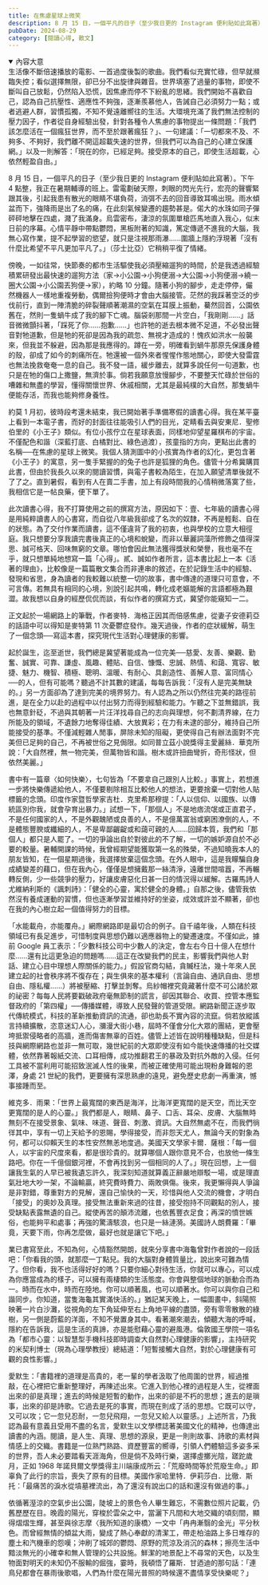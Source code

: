 ```yaml
---
title: 在焦慮星球上微笑
description: 8 月 15 日，一個平凡的日子（至少我日更的 Instagram 便利貼如此寫著）。下午 4 點整，我正在暑期輔導的班上。雷電劃破天際，刺眼的閃光先行，宏亮的聲響緊跟其後，引起我患有散光的眼睛不堪負……
pubDate: 2024-08-29
category: [閱讀心得, 散文]
---
```


<!--author: 麥特．海格（Matt Haig）-->

<details open>
    <summary>內容大意</summary>
    生活像不斷倍速播放的電影、一首過度後製的歌曲。我們看似充實忙碌，但早就瀕臨失控；看似選擇無限，卻已分不出旋律與雜音。世界填塞了過量的事物，即使不斷叫自己放鬆，仍然陷入恐慌，因焦慮而停不下紛亂的思緒。我們開始不喜歡自己，認為自己抗壓性、適應性不夠強，逐漸羨慕他人，告誡自己必須努力一點；或者逃避人群，習慣孤獨，不知不覺遠離嚮往的生活。大環境充滿了我們無法控制的壓力因子，作者從自身經驗出發，針對各種令人焦慮的事物提出一條問題：「我們該怎麼活在一個瘋狂世界，而不至於跟著瘋狂？」、一句建議：「一切都來不及、不夠多、不夠好，我們離不開這超載失速的世界，但我們可以為自己的心建立保護網。」以及一則解答：「現在的你，已經足夠。接受原本的自己，即使生活超載，心依然輕盈自由。」
</details>

8 月 15 日，一個平凡的日子（至少我日更的 Instagram 便利貼如此寫著）。下午 4 點整，我正在暑期輔導的班上。雷電劃破天際，刺眼的閃光先行，宏亮的聲響緊跟其後，引起我患有散光的眼睛不堪負荷，消弭不去的回音導致耳鳴出現。雨水傾盆而下，強降雨是出了名的痛，在此刻氣候變遷的趨勢甚是。偌大的水珠如同子彈砰砰地擊在四處，濺了我滿身。烏雲密布，淒涼的氛圍單槍匹馬地直入我心，似末日前的序幕。心情平靜中帶點鬱悶，黑板附著的知識，篤定傳遞不進我的大腦，我無心寫作業，提不起學習的慾望，就只是注視那雨瀑……圍牆上隱約浮現著「沒有什麼比希望不平凡更加平凡了。」（莎士比亞）它稍稍平復了情緒。

傍晚，一如往常，快節奏的都市生活驅使我必須壓縮遛狗的時間，於是我透過經驗積累研發出最快速的遛狗方法（家→小公園→小狗便溺→大公園→小狗便溺→繞一圈大公園→小公園丟狗便→家），約略 10 分鐘。隨著小狗的腳步，走走停停，儼然機器人一樣地重複勞動，偶爾撿狗便時才會由大腦接管。茫然的我踩著空泛的步伐前行，直到一陣清脆的碎裂聲順著潮濕的空氣在耳膜上振動，驀然回首，公園依舊在，然則一隻蝸牛成了我的腳下亡魂。腦袋剎那間一片空白，「我剛剛……」話音微微顫抖著，「踩死了你……抱歉……」也許牠的逝去根本微不足道，不必發出聲音對牠道歉，但是牠的死卻是因為我的疏忽、無視才造成的！愧疚如洪水一般襲來，但我並不躲避，因為那是我應得的。蹲在一旁，明確看到蝸牛那原先保護身體的殼，卻成了如今的刺痛所在。牠還被一個外來者惺惺作態地關心，即使大發雷霆也無法挽救奄奄一息的自己。我不發一語，緩步離去，就算多說任何一句道歉，也只是在牠的傷口上撒鹽，無濟於事。倘若我願意放慢腳步，不要整天忙碌於世俗的嘈雜和無盡的學習，懂得關懷世界、休戚相關，尤其是最純樸的大自然，那隻蝸牛便能存活，而我也能夠修身養性。

約莫 1 月初，彼時段考還未結束，我已開始著手準備寒假的讀書心得。我在某平臺上看到一本電子書，而好的封面往往能吸引人們的目光，定睛看去與安東尼．聖修伯里的《小王子》類似。有位小孩佇立在星球表面，同樣地仰望星羅棋布的宇宙。不僅配色和諧（深藍打底、白橘對比、綠色過渡），孩童指的方向，更點出此書的名稱──在焦慮的星球上微笑。我個人猜測圖中的小孩實為作者的幻化，更包含著《小王子》的寓意，另一隻手緊握的的兔子也許是狐狸的角色。儘管十分希冀購買此書，但由於我長久以來的閱讀習慣，與電子書較為陌生，在加入願望清單後就不了了之。直到暑假，看到有人在賣二手書，加上有段時間我的心情稍微落寞了些，我相信它是一帖良藥，便下單了。

此次讀書心得，我不打算使用之前的撰寫方法，原因如下：壹、七年級的讀書心得是用純粹讀書人的心書寫，而自從八年級我卻成了名次的奴隸，不再是輕鬆、自在的狀態。為了交付作業而讀書，這不僅違背了我的初衷，也與學校的立意大相徑庭。我只想要分享我讀完書後真正的心境和蛻變，而非以華麗詞藻所修飾之值得深思、誠可格天、回味無窮的文章。哪怕會因此無法獲得獎狀和榮譽，我也毫不在乎，就只想單純地想寫一篇「心得」。貳、誠如作者所言，這本書比起上一本《活著的理由》，比較像是一篇篇散文集合而非連串的敘述，在於記錄生活中的經驗、發現和省思，身為讀者的我較難以統整一切的故事，書中傳達的道理只可意會，不可言傳。若無具有相同的心境，別說引起共鳴，轉化成老嫗能解的言語都極為艱澀。故我想以自身的經歷侃侃而談，有似作者的撰寫方式，冀望你能窺知一二。

正文起於一場網路上的筆戰，作者麥特．海格正因其而倍感焦慮，從妻子安德莉亞的話語中可以得知是麥特第 11 次憂鬱症發作。幾天過後，作者的症狀緩解，萌生了一個念頭──寫這本書，探究現代生活對心理健康的影響。

起於誕生，迄至逝世，我們總是冀望著能成為一位完美──慈愛、友善、樂觀、勤奮、誠實、可靠、謙虛、風趣、體貼、自信、慷慨、忠誠、熱情、和藹、寬容、敏捷、魅力、機智、積極、聰明、溫暖、有耐心、具創造性、善解人意、富同情心──的人，但有可能嗎？聽過不計其數的建議，每每告訴我：「沒有人是完美無缺的。」另一方面卻為了達到完美的境界努力。有人認為之所以仍然往完美的路徑前進，是在全力以赴的過程中以付出努力而得到經驗和能力。乍聽之下並無錯誤，我也無意針砭，不過與其朝著一片汪洋找尋自己的志向與理想，何不劃清界線，在力所能及的領域，不遺餘力地奪得佳績、大放異彩；在力有未逮的部分，維持自己所能接受的基準。不僅減輕雜人閒事，屏除未知的阻礙，更使得自己有辦法面對不完美但已足夠的自己，不再被世俗之見侷限。如同普立茲小說獎得主愛麗絲．華克所說：「大自然裡，無一物完美，但萬物皆和諧。樹木或許扭曲彎折，奇形怪狀，但依然美麗。」

書中有一篇章〈如何快樂〉，七句皆為「不要拿自己跟別人比較。」事實上，若想進一步將快樂傳遞給他人，不僅要剔除相互比較他人的想法，更要捨棄一切對他人貼標籤的念頭。印度作家暨哲學家吉杜．克里希那穆提：「人以信仰、以國族、以傳統區別你我，就會孕育出暴力。」試想一下，「那個人」不是地痞流氓或正直君子，不是任何國家的人，不是外觀醜陋或良善的人，不是億萬富翁或窮困潦倒的人，不是體態豐腴或纖細的人，不是卑鄙齷齪或和藹可親的人……回歸本質，我們和「那個人」都只是人罷了。一切的爭論出自於對彼此的不了解，一切的嫉妒源自於不必要的較量。暑輔開課的時候，我曾經期望能獲取第一名的殊榮，不過知曉我本人的朋友皆知，在一個星期過後，我選擇放棄這個念頭。在外人眼中，這是我矇騙自身成績變差的藉口，但在我內心，僅僅是想擁戴那一絲清淨，遠離世間喧囂，不再輾轉反側，少一些競爭的壓力，好讓皮膚惡化日甚一日的情況得以緩解。古羅馬詩人尤維納利斯的《諷刺詩》：「健全的心靈，寓於健全的身體。」自那之後，儘管我依然沒有養成運動的習慣，但也逐漸學習並維持好的坐姿，成效或許並不顯著，卻也在我的內心樹立起一個值得努力的目標。

「水能載舟，亦能覆舟。」網際網路即是最切合的例子。自千禧年後，人類在科技領域已有長足進步，可惜制度與思想仍難以適應器物上的變遷速度。不僅如此，據前 Google 員工表示：「少數科技公司中少數人的決定，會左右今日十億人在想什麼……還有比這更急迫的問題嗎……這正在改變我們的民主，影響我們與他人對話、建立心目中理想人際關係的能力。」假設官商勾結，貪贓枉法，幾十年來人民建立起的社會秩序將不復存在；與生俱來的基本權利（言論自由、通訊自由、思想自由、隱私權……）將被壓縮、打擊並剝奪。烏紗帽裡究竟藏著什麼不可公諸於眾的祕密？每每人民將要戳破政府毫無節制的謊言，卻因其聯合、收買、控管本應監督政府的「第四權」──傳播媒體，導致人民發聲的管道受限。網路新聞正逐步取代傳統模式，科技的革新推動資訊的流通，卻也助長不實內容的流竄。倘若放縱謠言持續擴散，恣意迷幻人心，瀰漫大街小巷，屆時不僅會分化大眾的團結，更會壓垮抵禦侵略者的高牆，進而傷害無辜的百姓。儘管上述皆在說明種種缺點，但是科技與網際網路也並非一無可取，幾世紀前的大眾即使沒有如今能快速傳播的社交媒體，依然靠著報紙交流、口耳相傳，成功推翻君王的暴政及對抗外敵的入侵。任何工具被不當利用可能招致泯滅人性的後果，而被正確使用可能出現粉身難報的恩澤，身處 21 世紀的我們，更要擁有深思熟慮的遠見，避免歷史悲劇一再重演，憾事接踵而至。

維克多．雨果：「世界上最寬闊的東西是海洋，比海洋更寬闊的是天空，而比天空更寬闊的是人的心靈。」我們都是人，眼睛、鼻子、口舌、耳朵、皮膚、大腦無時無刻不在接受景象、氣味、味道、聲音、刺激、資訊。大自然無處不在，而我們徜徉其中，享有一切上天給予的恩賜，學得接受，而非怨天尤人，無論今天的對象為何，都可以仰賴天生的本性安然無恙地度過。美國天文學家卡爾．薩根：「每一個人，以宇宙的尺度來看，都是很珍貴的。就算哪個人跟你意見不合，也放他一條生路吧。你在一千億個銀河裡，不會再找到另一個相同的人了。」現在回想，上一個讓我生氣的人早已被我遺忘許久，我深刻知道就算義正辭嚴地辯駁一場，或是理直氣壯地大吵一架，不論輸贏，終究費時費力、兩敗俱傷。後來，我更懶得與人爭論是非對錯，尊重對方的見解，還自己愉快的一天，珍惜與他人交流的機會，才明白「接受」的奧妙及真理。接受無法重新來過的往昔，接受抱持不同觀點的別人，接受缺點表露無遺的自己。縱使再苦的顛沛流離，也依舊豐衣足食；再深的憤世嫉俗，也能夠平和處事；再強的驚濤駭浪，也只是一絲漣漪。美國詩人朗費羅：「畢竟，天要下雨，你再怎麼做，最好也就是讓它下吧。」

業已書寫至此，不知為何，心情豁然開朗，就來分享書中海龜曾對作者說的一段話吧：「你看我的頭，就那麼一丁點兒。我的大腦對身體質量比，說出來可難為情了。但你看，我不也活得好好的嗎？只要你細心對待生活，你就可以專心，可以成為你應當成為的樣子，可以擁有兩棲類的生活態度。你會與整個地球的脈動合而為一。時而在水中，時而在陸地。你可以順著風，也可以順著水。你可以與你自己和諧同步。你知道，當隻海龜其實滿快活的。」猶記某天晚上，一幅圖畫中，斜陽照映著一片白沙灘，從視角的左下角延伸至右上角地平線的盡頭，旁有零零散散的綠樹，另一側是蔚藍的洋面，不知不覺置身其中。看著潮來潮去，傾聽大海的呼喊，隱約在告訴我，這是生活的真諦，亦是能慰藉心靈的避風港。倫敦國王學院一項名為「都市心靈：以智慧型手機科技即時調查大自然對心理健康的影響」，主持研究的米契利博士（現為心理學教授）總結道：「短暫接觸大自然，對於心理健康有可觀的良性影響。」

愛默生：「書籍裡的道理是高貴的，老一輩的學者汲取了他周圍的世界，經過推敲，在心裡把它重新整理好，再陳述出來。它進入到他心裡的過程是人生，從裡面出來的卻是真理；進去的時候是短暫的動作，出來的卻是不朽的思想；進去的是瑣事，出來的卻是詩歌。它過去是死的事實，而現在則成了活的思想。它既可以守，又可以攻；它一忽兒忍耐，一忽兒飛翔，一忽兒又給人以靈感。」上述所言，乃我認為最有意義且受用不盡的名言，愛默生以文學標誌著美國文化的精神，也傳達出讀書的內涵。閱讀，是人生、真理、思想的源泉，更是一則則故事、詩歌的素材與情感上的交織。書籍是一位熟門熟路、資歷豐富的嚮導，引領人們體驗這多姿多采的世界，吾人未必要踏看天涯海角，但是倘不及時行樂，選擇虛擲光陰，蹉跎歲月，正如 1968 年諾貝爾文學獎得主川端康成所云：「荒廢時間等於荒廢生命。」即辜負了此行的宗旨，喪失了原有的目標。美國作家哈里特．伊莉莎白．比徹．斯托：「最痛苦的淚水從墳墓裡流出，為了還沒有說出口的話和還沒有做過的事。」

依循著溼涼的空氣步出公園，陡坡上的景色令人畢生難忘，不需數位照片記載，仍舊歷歷在目。晚霞的陽光，穿梭於雲朵之中，當灑下凡間和大地交織的頃刻間，顯得熠熠生輝，甚至與徐志摩〈我所知道的康橋〉一文中「冉冉漸翳的金光」平分秋色。而曾經無情的傾盆大雨，變成了熱心奉獻的清潔工，帶走柏油路上多日堆存的塵土和汽機車的怨嘆；沖刷了城郊的鬱悶、原野的荒涼及消沉的森林；擦亮生活中黯淡無光的小確幸和無人管理的公共設施。鮮潔的地景配上不尋常的天色，以及生物面對明天的未知仍不服輸的倔強，霎時，我頓悟了羅斯．甘迺迪的那句話：「連鳥兒都會在暴雨後歌唱，人們為什麼在陽光普照的時候還不盡情享受快樂呢？」

